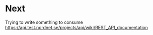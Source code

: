 Next
====

Trying to write something to consume https://api.test.nordnet.se/projects/api/wiki/REST_API_documentation

